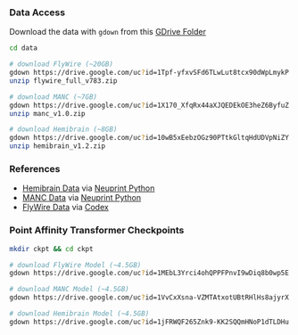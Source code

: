 ### Data Access
Download the data with `gdown` from this [GDrive Folder](https://drive.google.com/drive/folders/1vgPSYsqDJyhv1s9aD09GgXqAeGm0Rb1V?usp=sharing)

```bash
cd data

# download FlyWire (~20GB)
gdown https://drive.google.com/uc?id=1Tpf-yfxvSFd6TLwLut8tcx90dWpLmykP
unzip flywire_full_v783.zip

# download MANC (~7GB)
gdown https://drive.google.com/uc?id=1X170_XfqRx44aXJQEDEkOE3heZ6ByfuZ
unzip manc_v1.0.zip

# download Hemibrain (~8GB)
gdown https://drive.google.com/uc?id=10wB5xEebzOGz90PTtkGltqHdUDVpNiZY
unzip hemibrain_v1.2.zip
```

### References
- [Hemibrain Data](https://www.janelia.org/project-team/flyem/hemibrain) via [Neuprint Python](https://connectome-neuprint.github.io/neuprint-python/docs/)
- [MANC Data](https://www.janelia.org/project-team/flyem/manc-connectome) via [Neuprint Python](https://connectome-neuprint.github.io/neuprint-python/docs/)
- [FlyWire Data](https://flywire.ai/) via [Codex](https://codex.flywire.ai/api/download)


### Point Affinity Transformer Checkpoints

```bash
mkdir ckpt && cd ckpt

# download FlyWire Model (~4.5GB)
gdown https://drive.google.com/uc?id=1MEbL3Yrci4ohQPPFPnvI9wDiq8b0wp5E

# download MANC Model (~4.5GB)
gdown https://drive.google.com/uc?id=1VvCxXsna-VZMTAtxotUBtRHlHs8ajyrX

# download Hemibrain Model (~4.5GB)
gdown https://drive.google.com/uc?id=1jFRWQF265Znk9-KK2SQQmHNoP1dTLDHu
```

